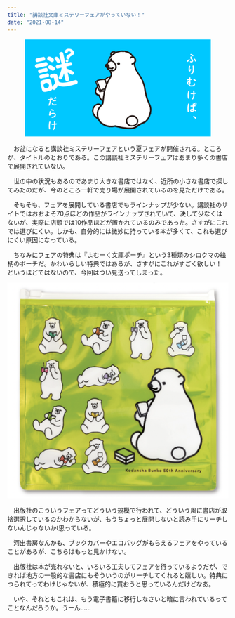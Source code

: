 ```yaml
---
title: "講談社文庫ミステリーフェアがやっていない！"
date: "2021-08-14"
---
```


<figure>

![](assets/n531f2754296e_e0b98ffc506b10152f99fc32eb6b22bb.png)

</figure>

　お盆になると講談社ミステリーフェアという夏フェアが開催される。ところが、タイトルのとおりである。この講談社ミステリーフェアはあまり多くの書店で展開されていない。

　世の中の状況もあるのであまり大きな書店ではなく、近所の小さな書店で探してみたのだが、今のところ一軒で売り場が展開されているのを見ただけである。

　そもそも、フェアを展開している書店でもラインナップが少ない。講談社のサイトではおおよそ70点ほどの作品がラインナップされていて、決して少なくはないが、実際に店頭では10作品ほどが置かれているのみであった。さすがにこれでは選びにくい。しかも、自分的には微妙に持っている本が多くて、これも選びにくい原因になっている。

　ちなみにフェアの特典は『よむーく文庫ポーチ』という3種類のシロクマの絵柄のポーチだ。かわいらしい特典ではあるが、さすがにこれがすごく欲しい！　というほどではないので、今回はつい見送ってしまった。

![スクリーンショット 2021-08-14 22.41.33](assets/n531f2754296e_picture_pc_69b1a95f41cbb6d623f276f446a4bdb9.png)

　出版社のこういうフェアってどういう規模で行われて、どういう風に書店が取捨選択しているのかわからないが、もうちょっと展開しないと読み手にリーチしないんじゃないかt思っている。

　河出書房なんかも、ブックカバーやエコバッグがもらえるフェアをやっていることがあるが、こちらはもっと見かけない。

　出版社は本が売れないと、いろいろ工夫してフェアを行っているようだが、できれば地方の一般的な書店にもそういうのがリーチしてくれると嬉しい。特典につられてってわけじゃないが、積極的に買おうと思っているんだけどなあ。

　いや、それともこれは、もう電子書籍に移行しなさいと暗に言われているってことなんだろうか。うーん……
